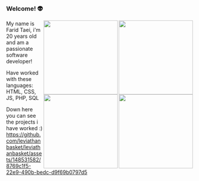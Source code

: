 ### Welcome! 👽
<img align="right" width="200" src="https://github.com/leviathanbasket/leviathanbasket/assets/148531582/ee01ce96-dcf7-4edb-a448-e3679ac44ee9"/>
<img align="right" width="200" src="https://github.com/leviathanbasket/leviathanbasket/assets/148531582/3a812801-e6e1-454a-9d17-6e936537174c"/>
<img align="right" width="200" src="https://github.com/leviathanbasket/leviathanbasket/assets/148531582/411b1f4d-167c-4b87-bc48-d664f3e5b9d6"/>
<img align="right" width="200" src="https://github.com/leviathanbasket/leviathanbasket/assets/148531582/8769c1f5-22e9-490b-bedc-d9f69b0797d5"/>

My name is Farid Taei, i'm 20 years old and am a passionate software developer!

Have worked with these languages: HTML, CSS, JS, PHP, SQL

Down here you can see the projects i have worked :) 
https://github.com/leviathanbasket/leviathanbasket/assets/148531582/8769c1f5-22e9-490b-bedc-d9f69b0797d5
